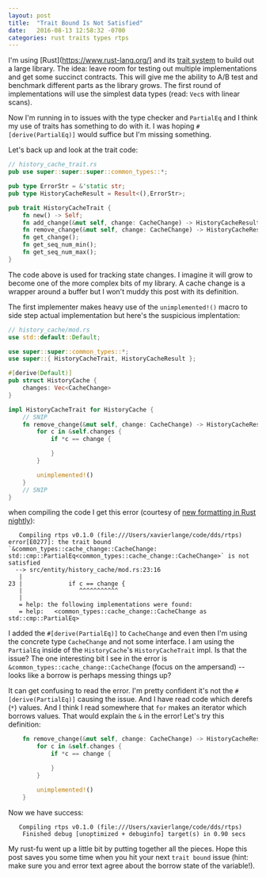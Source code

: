 ```yaml
---
layout: post
title:  "Trait Bound Is Not Satisfied"
date:   2016-08-13 12:58:32 -0700
categories: rust traits types rtps
---
```

I'm using [Rust](https://www.rust-lang.org/] and its [trait system](https://doc.rust-lang.org/book/traits.html) to
build out a large library. The idea: leave room
for testing out multiple implementations and get some succinct contracts. This will give me the ability to
A/B test and benchmark different parts as the library grows. The first round of implementations will use the simplest data
types (read: `Vec`s with linear scans).

Now I'm running in to issues with the type checker and `PartialEq` and I think my use of traits has something to do
with it. I was hoping `#[derive(PartialEq)]` would suffice but I'm missing something.

Let's back up and look at the trait code:

```rust
// history_cache_trait.rs
pub use super::super::super::common_types::*;

pub type ErrorStr = &'static str;
pub type HistoryCacheResult = Result<(),ErrorStr>;

pub trait HistoryCacheTrait {
    fn new() -> Self;
    fn add_change(&mut self, change: CacheChange) -> HistoryCacheResult;
    fn remove_change(&mut self, change: CacheChange) -> HistoryCacheResult;
    fn get_change();
    fn get_seq_num_min();
    fn get_seq_num_max();
}
```

The code above is used for tracking state changes. I imagine it will grow to become one of the
more complex bits of my library. A cache change is a wrapper around a buffer but I won't muddy this post with its definition.

The first implementer makes heavy use of the `unimplemented!()` macro to side step actual implementation but here's the suspicious implentation:

```rust
// history_cache/mod.rs
use std::default::Default;

use super::super::common_types::*;
use super::{ HistoryCacheTrait, HistoryCacheResult };

#[derive(Default)]
pub struct HistoryCache {
    changes: Vec<CacheChange>
}

impl HistoryCacheTrait for HistoryCache {
    // SNIP
    fn remove_change(&mut self, change: CacheChange) -> HistoryCacheResult {
        for c in &self.changes {
            if *c == change {

            }
        }

        unimplemented!()
    }
    // SNIP
}
```

when compiling the code I get this error (courtesy of [new formatting in Rust nightly](https://blog.rust-lang.org/2016/08/10/Shape-of-errors-to-come.html)):

```
   Compiling rtps v0.1.0 (file:///Users/xavierlange/code/dds/rtps)
error[E0277]: the trait bound `&common_types::cache_change::CacheChange: std::cmp::PartialEq<common_types::cache_change::CacheChange>` is not satisfied
  --> src/entity/history_cache/mod.rs:23:16
   |
23 |             if c == change {
   |                ^^^^^^^^^^^
   |
   = help: the following implementations were found:
   = help:   <common_types::cache_change::CacheChange as std::cmp::PartialEq>
```

I added the `#[derive(PartialEq)]` to `CacheChange` and even then I'm using the concrete type `CacheChange` and not some
interface. I am using the `PartialEq` inside of the `HistoryCache`'s `HistoryCacheTrait` impl. Is that the issue? The
one interesting bit I see in the error is `&common_types::cache_change::CacheChange` (focus on the ampersand) --
looks like a borrow is perhaps messing things up?

It can get confusing to read the error. I'm pretty confident it's not the `#[derive(PartialEq)]` causing the issue. And I
have read code which derefs (`*`) values. And I think I read somewhere that `for` makes an iterator which borrows values.
That would explain the `&` in the error! Let's try this definition:

```rust
    fn remove_change(&mut self, change: CacheChange) -> HistoryCacheResult {
        for c in &self.changes {
            if *c == change {

            }
        }

        unimplemented!()
    }
```

Now we have success:

```
   Compiling rtps v0.1.0 (file:///Users/xavierlange/code/dds/rtps)
    Finished debug [unoptimized + debuginfo] target(s) in 0.90 secs
```

My rust-fu went up a little bit by putting together all the pieces. Hope this post saves you some time when you hit your
next `trait bound` issue (hint: make sure you and error text agree about the borrow state of the variable!).